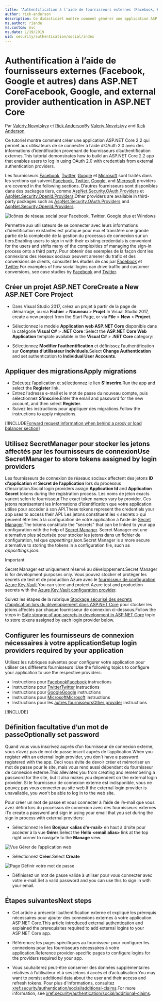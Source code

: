 ```yaml
---
title: 'Authentification à l’aide de fournisseurs externes (Facebook, Google et autres) dans ASP.NET Core'
author: rick-anderson
description: Ce didacticiel montre comment générer une application ASP.NET Core 2.x à l’aide d’OAuth 2.0 avec des fournisseurs d’authentification externes.
ms.author: riande
ms.custom: mvc
ms.date: 1/19/2019
uid: security/authentication/social/index
---
```

# <a name="facebook-google-and-external-provider-authentication-in-aspnet-core"></a><span data-ttu-id="42548-103">Authentification à l’aide de fournisseurs externes (Facebook, Google et autres) dans ASP.NET Core</span><span class="sxs-lookup"><span data-stu-id="42548-103">Facebook, Google, and external provider authentication in ASP.NET Core</span></span>

<span data-ttu-id="42548-104">Par [Valeriy Novytskyy](https://github.com/01binary) et [Rick Anderson](https://twitter.com/RickAndMSFT)</span><span class="sxs-lookup"><span data-stu-id="42548-104">By [Valeriy Novytskyy](https://github.com/01binary) and [Rick Anderson](https://twitter.com/RickAndMSFT)</span></span>

<span data-ttu-id="42548-105">Ce tutoriel montre comment créer une application ASP.NET Core 2.2 qui permet aux utilisateurs de se connecter à l’aide d’OAuth 2.0 avec des informations d’identification provenant de fournisseurs d’authentification externes.</span><span class="sxs-lookup"><span data-stu-id="42548-105">This tutorial demonstrates how to build an ASP.NET Core 2.2 app that enables users to log in using OAuth 2.0 with credentials from external authentication providers.</span></span>

<span data-ttu-id="42548-106">Les fournisseurs [Facebook](xref:security/authentication/facebook-logins), [Twitter](xref:security/authentication/twitter-logins), [Google](xref:security/authentication/google-logins) et [Microsoft](xref:security/authentication/microsoft-logins) sont traités dans les sections qui suivent.</span><span class="sxs-lookup"><span data-stu-id="42548-106">[Facebook](xref:security/authentication/facebook-logins), [Twitter](xref:security/authentication/twitter-logins), [Google](xref:security/authentication/google-logins), and [Microsoft](xref:security/authentication/microsoft-logins) providers are covered in the following sections.</span></span> <span data-ttu-id="42548-107">D’autres fournisseurs sont disponibles dans des packages tiers, comme [AspNet.Security.OAuth.Providers](https://github.com/aspnet-contrib/AspNet.Security.OAuth.Providers) et [AspNet.Security.OpenId.Providers](https://github.com/aspnet-contrib/AspNet.Security.OpenId.Providers).</span><span class="sxs-lookup"><span data-stu-id="42548-107">Other providers are available in third-party packages such as [AspNet.Security.OAuth.Providers](https://github.com/aspnet-contrib/AspNet.Security.OAuth.Providers) and [AspNet.Security.OpenId.Providers](https://github.com/aspnet-contrib/AspNet.Security.OpenId.Providers).</span></span>

![Icônes de réseau social pour Facebook, Twitter, Google plus et Windows](index/_static/social.png)

<span data-ttu-id="42548-109">Permettre aux utilisateurs de se connecter avec leurs informations d’identification existantes est pratique pour eux et transfère une grande partie de la complexité de la gestion du processus de connexion sur un tiers.</span><span class="sxs-lookup"><span data-stu-id="42548-109">Enabling users to sign in with their existing credentials is convenient for the users and shifts many of the complexities of managing the sign-in process onto a third party.</span></span> <span data-ttu-id="42548-110">Pour obtenir des exemples de la façon dont les connexions des réseaux sociaux peuvent amener du trafic et des conversions de clients, consultez les études de cas par [Facebook](https://www.facebook.com/unsupportedbrowser) et [Twitter](https://dev.twitter.com/resources/case-studies).</span><span class="sxs-lookup"><span data-stu-id="42548-110">For examples of how social logins can drive traffic and customer conversions, see case studies by [Facebook](https://www.facebook.com/unsupportedbrowser) and [Twitter](https://dev.twitter.com/resources/case-studies).</span></span>

## <a name="create-a-new-aspnet-core-project"></a><span data-ttu-id="42548-111">Créer un projet ASP.NET Core</span><span class="sxs-lookup"><span data-stu-id="42548-111">Create a New ASP.NET Core Project</span></span>

* <span data-ttu-id="42548-112">Dans Visual Studio 2017, créez un projet à partir de la page de démarrage, ou via **Fichier** > **Nouveau** > **Projet**.</span><span class="sxs-lookup"><span data-stu-id="42548-112">In Visual Studio 2017, create a new project from the Start Page, or via **File** > **New** > **Project**.</span></span>

* <span data-ttu-id="42548-113">Sélectionnez le modèle **Application web ASP.NET Core** disponible dans la catégorie **Visual C#** > **.NET Core** :</span><span class="sxs-lookup"><span data-stu-id="42548-113">Select the **ASP.NET Core Web Application** template available in the **Visual C#** > **.NET Core** category:</span></span>
* <span data-ttu-id="42548-114">Sélectionnez **Modifier l’authentification** et définissez l’authentification sur **Comptes d’utilisateur individuels**.</span><span class="sxs-lookup"><span data-stu-id="42548-114">Select **Change Authentication** and set authentication to **Individual User Accounts**.</span></span>

## <a name="apply-migrations"></a><span data-ttu-id="42548-115">Appliquer des migrations</span><span class="sxs-lookup"><span data-stu-id="42548-115">Apply migrations</span></span>

* <span data-ttu-id="42548-116">Exécutez l’application et sélectionnez le lien **S’inscrire**.</span><span class="sxs-lookup"><span data-stu-id="42548-116">Run the app and select the **Register** link.</span></span>
* <span data-ttu-id="42548-117">Entrez l’adresse e-mail et le mot de passe du nouveau compte, puis sélectionnez **S’inscrire**.</span><span class="sxs-lookup"><span data-stu-id="42548-117">Enter the email and password for the new account, and then select **Register**.</span></span>
* <span data-ttu-id="42548-118">Suivez les instructions pour appliquer des migrations.</span><span class="sxs-lookup"><span data-stu-id="42548-118">Follow the instructions to apply migrations.</span></span>

[!INCLUDE[Forward request information when behind a proxy or load balancer section](includes/forwarded-headers-middleware.md)]

## <a name="use-secretmanager-to-store-tokens-assigned-by-login-providers"></a><span data-ttu-id="42548-119">Utilisez SecretManager pour stocker les jetons affectés par les fournisseurs de connexion</span><span class="sxs-lookup"><span data-stu-id="42548-119">Use SecretManager to store tokens assigned by login providers</span></span>

<span data-ttu-id="42548-120">Les fournisseurs de connexion de réseaux sociaux affectent des jetons **ID d’application** et **Secret de l’application** lors du processus d’inscription.</span><span class="sxs-lookup"><span data-stu-id="42548-120">Social login providers assign **Application Id** and **Application Secret** tokens during the registration process.</span></span> <span data-ttu-id="42548-121">Les noms de jeton exacts varient selon le fournisseur.</span><span class="sxs-lookup"><span data-stu-id="42548-121">The exact token names vary by provider.</span></span> <span data-ttu-id="42548-122">Ces jetons représentent les informations d’identification que votre application utilise pour accéder à son API.</span><span class="sxs-lookup"><span data-stu-id="42548-122">These tokens represent the credentials your app uses to access their API.</span></span> <span data-ttu-id="42548-123">Les jetons constituent les « secrets » qui peuvent être liés à la configuration de votre application à l’aide de [Secret Manager](xref:security/app-secrets#secret-manager).</span><span class="sxs-lookup"><span data-stu-id="42548-123">The tokens constitute the "secrets" that can be linked to your app configuration with the help of [Secret Manager](xref:security/app-secrets#secret-manager).</span></span> <span data-ttu-id="42548-124">Secret Manager est une alternative plus sécurisée pour stocker les jetons dans un fichier de configuration, tel que *appsettings.json*.</span><span class="sxs-lookup"><span data-stu-id="42548-124">Secret Manager is a more secure alternative to storing the tokens in a configuration file, such as *appsettings.json*.</span></span>

> [!IMPORTANT]
> <span data-ttu-id="42548-125">Secret Manager est uniquement réservé au développement.</span><span class="sxs-lookup"><span data-stu-id="42548-125">Secret Manager is for development purposes only.</span></span> <span data-ttu-id="42548-126">Vous pouvez stocker et protéger les secrets de test et de production Azure avec le [fournisseur de configuration Azure Key Vault](xref:security/key-vault-configuration).</span><span class="sxs-lookup"><span data-stu-id="42548-126">You can store and protect Azure test and production secrets with the [Azure Key Vault configuration provider](xref:security/key-vault-configuration).</span></span>

<span data-ttu-id="42548-127">Suivez les étapes de la rubrique [Stockage sécurisé des secrets d’application lors du développement dans ASP.NET Core](xref:security/app-secrets) pour stocker les jetons affectés par chaque fournisseur de connexion ci-dessous.</span><span class="sxs-lookup"><span data-stu-id="42548-127">Follow the steps in [Safe storage of app secrets in development in ASP.NET Core](xref:security/app-secrets) topic to store tokens assigned by each login provider below.</span></span>

## <a name="setup-login-providers-required-by-your-application"></a><span data-ttu-id="42548-128">Configurer les fournisseurs de connexion nécessaires à votre application</span><span class="sxs-lookup"><span data-stu-id="42548-128">Setup login providers required by your application</span></span>

<span data-ttu-id="42548-129">Utilisez les rubriques suivantes pour configurer votre application pour utiliser ces différents fournisseurs :</span><span class="sxs-lookup"><span data-stu-id="42548-129">Use the following topics to configure your application to use the respective providers:</span></span>

* <span data-ttu-id="42548-130">Instructions pour [Facebook](xref:security/authentication/facebook-logins)</span><span class="sxs-lookup"><span data-stu-id="42548-130">[Facebook](xref:security/authentication/facebook-logins) instructions</span></span>
* <span data-ttu-id="42548-131">Instructions pour [Twitter](xref:security/authentication/twitter-logins)</span><span class="sxs-lookup"><span data-stu-id="42548-131">[Twitter](xref:security/authentication/twitter-logins) instructions</span></span>
* <span data-ttu-id="42548-132">Instructions pour [Google](xref:security/authentication/google-logins)</span><span class="sxs-lookup"><span data-stu-id="42548-132">[Google](xref:security/authentication/google-logins) instructions</span></span>
* <span data-ttu-id="42548-133">Instructions pour [Microsoft](xref:security/authentication/microsoft-logins)</span><span class="sxs-lookup"><span data-stu-id="42548-133">[Microsoft](xref:security/authentication/microsoft-logins) instructions</span></span>
* <span data-ttu-id="42548-134">Instructions pour les [autres fournisseurs](xref:security/authentication/otherlogins)</span><span class="sxs-lookup"><span data-stu-id="42548-134">[Other provider](xref:security/authentication/otherlogins) instructions</span></span>

[!INCLUDE[](includes/chain-auth-providers.md)]

## <a name="optionally-set-password"></a><span data-ttu-id="42548-135">Définition facultative d’un mot de passe</span><span class="sxs-lookup"><span data-stu-id="42548-135">Optionally set password</span></span>

<span data-ttu-id="42548-136">Quand vous vous inscrivez auprès d’un fournisseur de connexion externe, vous n’avez pas de mot de passe inscrit auprès de l’application.</span><span class="sxs-lookup"><span data-stu-id="42548-136">When you register with an external login provider, you don't have a password registered with the app.</span></span> <span data-ttu-id="42548-137">Ceci vous évite de devoir créer et mémoriser un mot de passe pour le site, mais vous rend aussi dépendant du fournisseur de connexion externe.</span><span class="sxs-lookup"><span data-stu-id="42548-137">This alleviates you from creating and remembering a password for the site, but it also makes you dependent on the external login provider.</span></span> <span data-ttu-id="42548-138">Si le fournisseur de connexion externe est indisponible, vous ne pouvez pas vous connecter au site web.</span><span class="sxs-lookup"><span data-stu-id="42548-138">If the external login provider is unavailable, you won't be able to log in to the web site.</span></span>

<span data-ttu-id="42548-139">Pour créer un mot de passe et vous connecter à l’aide de l’e-mail que vous avez défini lors du processus de connexion avec des fournisseurs externes :</span><span class="sxs-lookup"><span data-stu-id="42548-139">To create a password and sign in using your email that you set during the sign in process with external providers:</span></span>

* <span data-ttu-id="42548-140">Sélectionnez le lien **Bonjour &lt;alias d’e-mail&gt;** en haut à droite pour accéder à la vue **Gérer**.</span><span class="sxs-lookup"><span data-stu-id="42548-140">Select the **Hello &lt;email alias&gt;** link at the top right corner to navigate to the **Manage** view.</span></span>

![Vue Gérer de l’application web](index/_static/pass1a.png)

* <span data-ttu-id="42548-142">Sélectionnez **Créer**.</span><span class="sxs-lookup"><span data-stu-id="42548-142">Select **Create**</span></span>

![Page Définir votre mot de passe](index/_static/pass2a.png)

* <span data-ttu-id="42548-144">Définissez un mot de passe valide à utiliser pour vous connecter avec votre e-mail.</span><span class="sxs-lookup"><span data-stu-id="42548-144">Set a valid password and you can use this to sign in with your email.</span></span>

## <a name="next-steps"></a><span data-ttu-id="42548-145">Étapes suivantes</span><span class="sxs-lookup"><span data-stu-id="42548-145">Next steps</span></span>

* <span data-ttu-id="42548-146">Cet article a présenté l’authentification externe et expliqué les prérequis nécessaires pour ajouter des connexions externes à votre application ASP.NET Core.</span><span class="sxs-lookup"><span data-stu-id="42548-146">This article introduced external authentication and explained the prerequisites required to add external logins to your ASP.NET Core app.</span></span>

* <span data-ttu-id="42548-147">Référencez les pages spécifiques au fournisseur pour configurer les connexions pour les fournisseurs nécessaires à votre application.</span><span class="sxs-lookup"><span data-stu-id="42548-147">Reference provider-specific pages to configure logins for the providers required by your app.</span></span>

* <span data-ttu-id="42548-148">Vous souhaiterez peut-être conserver des données supplémentaires relatives à l’utilisateur et à ses jetons d’accès et d’actualisation.</span><span class="sxs-lookup"><span data-stu-id="42548-148">You may want to persist additional data about the user and their access and refresh tokens.</span></span> <span data-ttu-id="42548-149">Pour plus d'informations, consultez <xref:security/authentication/social/additional-claims>.</span><span class="sxs-lookup"><span data-stu-id="42548-149">For more information, see <xref:security/authentication/social/additional-claims>.</span></span>
